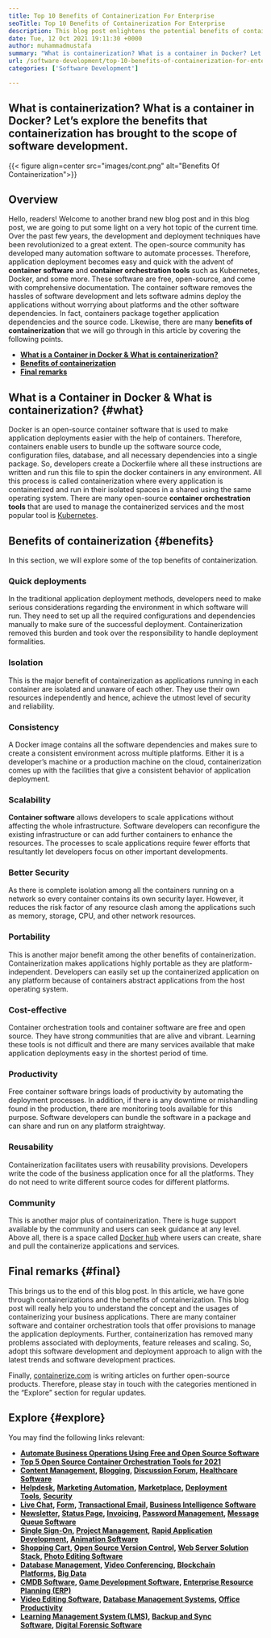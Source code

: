```yaml
---
title: Top 10 Benefits of Containerization For Enterprise
seoTitle: Top 10 Benefits of Containerization For Enterprise
description: This blog post enlightens the potential benefits of containerization. Develop, run and scale applications anywhere with complete control, and isolation.
date: Tue, 12 Oct 2021 19:11:30 +0000
author: muhammadmustafa
summary: "What is containerization? What is a container in Docker? Let's explore the benefits that containerization has brought to the scope of software development."
url: /software-development/top-10-benefits-of-containerization-for-enterprise/
categories: ['Software Development']

---
```

## What is containerization? What is a container in Docker? Let’s explore the benefits that containerization has brought to the scope of software development.

{{< figure align=center src="images/cont.png" alt="Benefits Of Containerization">}}  

## Overview

Hello, readers! Welcome to another brand new blog post and in this blog post, we are going to put some light on a very hot topic of the current time. Over the past few years, the development and deployment techniques have been revolutionized to a great extent. The open-source community has developed many automation software to automate processes. Therefore, application deployment becomes easy and quick with the advent of **container software** and **container orchestration tools** such as Kubernetes, Docker, and some more. These software are free, open-source, and come with comprehensive documentation. The container software removes the hassles of software development and lets software admins deploy the applications without worrying about platforms and the other software dependencies. In fact, containers package together application dependencies and the source code. Likewise, there are many **benefits of containerization** that we will go through in this article by covering the following points.

  * **[What is a Container in Docker & What is containerization?][1]**
  * [**Benefits of containerization**][2]
  * **[Final remarks][3]**

## What is a Container in Docker & What is containerization? {#what}

Docker is an open-source container software that is used to make application deployments easier with the help of containers. Therefore, containers enable users to bundle up the software source code, configuration files, database, and all necessary dependencies into a single package. So, developers create a Dockerfile where all these instructions are written and run this file to spin the docker containers in any environment. All this process is called containerization where every application is containerized and run in their isolated spaces in a shared using the same operating system. There are many open-source **container orchestration tools** that are used to manage the containerized services and the most popular tool is [Kubernetes][4]. 

## Benefits of containerization {#benefits}

In this section, we will explore some of the top benefits of containerization. 

### Quick deployments

In the traditional application deployment methods, developers need to make serious considerations regarding the environment in which software will run. They need to set up all the required configurations and dependencies manually to make sure of the successful deployment. Containerization removed this burden and took over the responsibility to handle deployment formalities.

### Isolation

This is the major benefit of containerization as applications running in each container are isolated and unaware of each other. They use their own resources independently and hence, achieve the utmost level of security and reliability.

### **Consistency**

A Docker image contains all the software dependencies and makes sure to create a consistent environment across multiple platforms. Either it is a developer’s machine or a production machine on the cloud, containerization comes up with the facilities that give a consistent behavior of application deployment.

### Scalability

**Container software** allows developers to scale applications without affecting the whole infrastructure. Software developers can reconfigure the existing infrastructure or can add further containers to enhance the resources. The processes to scale applications require fewer efforts that resultantly let developers focus on other important developments.

### Better Security 

As there is complete isolation among all the containers running on a network so every container contains its own security layer. However, it reduces the risk factor of any resource clash among the applications such as memory, storage, CPU, and other network resources. 

### Portability 

This is another major benefit among the other benefits of containerization. Containerization makes applications highly portable as they are platform-independent. Developers can easily set up the containerized application on any platform because of containers abstract applications from the host operating system.

### **Cost-effective**

Container orchestration tools and container software are free and open source. They have strong communities that are alive and vibrant. Learning these tools is not difficult and there are many services available that make application deployments easy in the shortest period of time.

### Productivity 

Free container software brings loads of productivity by automating the deployment processes. In addition, if there is any downtime or mishandling found in the production, there are monitoring tools available for this purpose. Software developers can bundle the software in a package and can share and run on any platform straightway. 

### Reusability 

Containerization facilitates users with reusability provisions. Developers write the code of the business application once for all the platforms. They do not need to write different source codes for different platforms. 

### Community

This is another major plus of containerization. There is huge support available by the community and users can seek guidance at any level. Above all, there is a space called [Docker hub][5] where users can create, share and pull the containerize applications and services. 

## Final remarks {#final}

This brings us to the end of this blog post. In this article, we have gone through containerizations and the benefits of containerization. This blog post will really help you to understand the concept and the usages of containerizing your business applications. There are many container software and container orchestration tools that offer provisions to manage the application deployments. Further, containerization has removed many problems associated with deployments, feature releases and scaling. So, adopt this software development and deployment approach to align with the latest trends and software development practices.

Finally, [containerize.com][6] is writing articles on further open-source products. Therefore, please stay in touch with the categories mentioned in the “Explore” section for regular updates.

## Explore {#explore}

You may find the following links relevant:

  * **[][7][Automate Business Operations Using Free and Open Source Software][7]**
  * [**Top 5 Open Source Container Orchestration Tools for 2021**][8]
  * **[][7][Content Management][9], [Blogging][10], [Discussion Forum][11], [Healthcare Software][12]**
  * **[][7][Helpdesk][13], [Marketing Automation][14], [Marketplace][15], [Deployment Tools][16], [Security][17]**
  * **[][7][Live Chat][18], [Form][19], [Transactional Email][20], [Business Intelligence Software][21]**
  * **[][7][Newsletter][22], [Status Page][23], [Invoicing][24], [Password Management][25], [Message Queue Software][26]**
  * **[][7][Single Sign-On][27], [Project Management][28], [Rapid Application Development][29], [Animation Software][30]**
  * **[][7][Shopping Cart][31], [Open Source Version Control][32], [Web Server Solution Stack][33], [Photo Editing Software][34]**
  * **[][7][Database Management][35], [Video Conferencing][36], [Blockchain Platforms][37], [Big Data][38]**
  * **[][7][CMDB Software][39], [Game Development Software][40], [Enterprise Resource Planning (ERP)][41]**
  * **[][7][Video Editing Software][42], [Database Management Systems][43], [Office Productivity][44]**
  * **[][7][Learning Management System (LMS)][45], [Backup and Sync Software][46], [Digital Forensic Software][47]**

 [1]: #what
 [2]: #benefits
 [3]: #final
 [4]: https://kubernetes.io/
 [5]: https://hub.docker.com/
 [6]: https://www.containerize.com/
 [7]: https://blog.containerize.com/2020/08/27/automate-business-operations-using-open-source-software/
 [8]: https://blog.containerize.com/2021/10/11/top-5-open-source-container-orchestration-tools-for-2021/
 [9]: https://products.containerize.com/content-management/
 [10]: https://products.containerize.com/blogging/
 [11]: https://products.containerize.com/discussion-forum/
 [12]: https://products.containerize.com/healthcare-technologies/
 [13]: https://products.containerize.com/helpdesk/
 [14]: https://products.containerize.com/marketing-automation/
 [15]: https://products.containerize.com/marketplace/
 [16]: https://products.containerize.com/deployment-tools/
 [17]: https://products.containerize.com/security-testing-tools/
 [18]: https://products.containerize.com/live-chat/
 [19]: https://products.containerize.com/form/
 [20]: https://products.containerize.com/transactional-email/
 [21]: https://products.containerize.com/business-intelligence/
 [22]: https://products.containerize.com/newsletter/
 [23]: https://products.containerize.com/status/
 [24]: https://products.containerize.com/invoicing/
 [25]: https://products.containerize.com/password-management/
 [26]: https://products.containerize.com/message-queue-software/
 [27]: https://products.containerize.com/single-sign-on/
 [28]: https://products.containerize.com/project-management/
 [29]: https://products.containerize.com/rad/
 [30]: https://products.containerize.com/animation-software/
 [31]: https://products.containerize.com/ecommerce/
 [32]: https://products.containerize.com/version-control/
 [33]: https://products.containerize.com/solution-stack/
 [34]: https://products.containerize.com/photo-editing-software/
 [35]: https://products.containerize.com/database-management/
 [36]: https://products.containerize.com/video-conferencing/
 [37]: https://products.containerize.com/blockchain-platforms/
 [38]: https://products.containerize.com/big-data/
 [39]: https://products.containerize.com/cmdb-software/
 [40]: https://products.containerize.com/game-development-software/
 [41]: https://products.containerize.com/erp/
 [42]: https://products.containerize.com/video-editing-software/
 [43]: https://products.containerize.com/database-management-system/
 [44]: https://products.containerize.com/office-productivity/
 [45]: https://products.containerize.com/lms/
 [46]: https://products.containerize.com/backup-and-sync/
 [47]: https://products.containerize.com/digital-forensic-software/